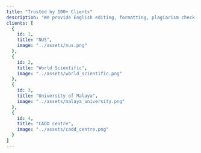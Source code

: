 ```yaml
---
title: "Trusted by 100+ Clients"
description: "We provide English editing, formatting, plagiarism check and publication support to authors, students, publishers, universities, govt, NGOs. Here is a list of few selected customers."
clients: [
  {
    id: 1,
    title: "NUS",
    image: "../assets/nus.png"
  },
  {
    id: 2,
    title: "World Scientific",
    image: "../assets/world_scientific.png"
  },
  {
    id: 3,
    title: "University of Malaya",
    image: "../assets/malaya_university.png"
  },
  {
    id: 4,
    title: "CADD centre",
    image: "../assets/cadd_centre.png"
  }
]
---
```

